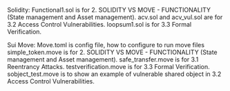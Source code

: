 Solidity: Functional1.sol is for 2. SOLIDITY VS MOVE - FUNCTIONALITY (State management and Asset management).
acv.sol and acv_vul.sol are for 3.2 Access Control Vulnerabilities. 
loopsum1.sol is for 3.3 Formal Verification.

Sui Move: Move.toml is config file, how to configure to run move files 
simple_token.move is for 2. SOLIDITY VS MOVE - FUNCTIONALITY (State management and Asset management).
safe_transfer.move is for 3.1 Reentrancy Attacks. 
testverification.move is for 3.3 Formal Verification.
sobject_test.move is to show an example of vulnerable shared object in 3.2 Access Control Vulnerabilities.
